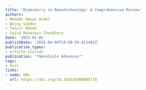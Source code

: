 ```yaml
---
title: 'Biomimicry in Nanotechnology: A Comprehensive Review'
authors:
- Mehedi Hasan Himel
- Bejoy Sikder
- Tanvir Ahmed
- Sajid Muhaimin Choudhury
date: '2023-01-01'
publishDate: '2025-04-04T19:09:59.911482Z'
publication_types:
- article-journal
publication: '*NanoScale Advances*'
tags:
- misc
links:
- name: URL
  url: https://doi.org/10.1039/D2NA00571A
---
```

